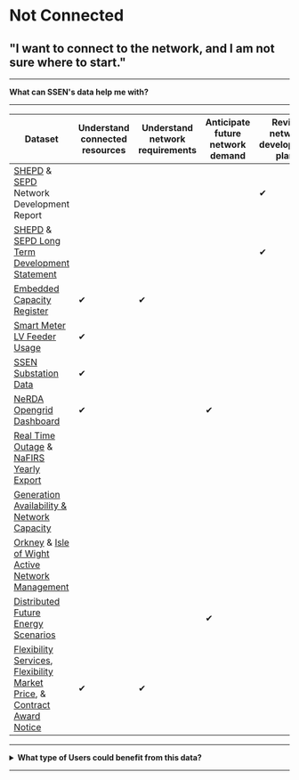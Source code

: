 # Not Connected
## "I want to connect to the network, and I am not sure where to start."

---

<b>What can SSEN's data help me with?</b>

---
  
<body>

<table style={{width: '100%', borderCollapse: 'collapse'}} className="bg-white">
    <thead>
        <tr style={{backgroundColor: '#2d3748'}}>
            <th style={{border: '2px solid #4a5568', padding: '12px', verticalAlign: 'middle', textAlign: 'center', fontWeight: 'bold'}} className="text-white bg-gray-800">Dataset</th>
            <th style={{border: '2px solid #4a5568', padding: '12px', verticalAlign: 'middle', textAlign: 'center', fontWeight: 'bold'}} className="text-white bg-gray-800">Understand connected resources</th>
            <th style={{border: '2px solid #4a5568', padding: '12px', verticalAlign: 'middle', textAlign: 'center', fontWeight: 'bold'}} className="text-white bg-gray-800">Understand network requirements</th>
            <th style={{border: '2px solid #4a5568', padding: '12px', verticalAlign: 'middle', textAlign: 'center', fontWeight: 'bold'}} className="text-white bg-gray-800">Anticipate future network demand</th>
            <th style={{border: '2px solid #4a5568', padding: '12px', verticalAlign: 'middle', textAlign: 'center', fontWeight: 'bold'}} className="text-white bg-gray-800">Review network development plans</th>
            <th style={{border: '2px solid #4a5568', padding: '12px', verticalAlign: 'middle', textAlign: 'center', fontWeight: 'bold'}} className="text-white bg-gray-800">Identify opportunities to engage with SSE</th>
            <th style={{border: '2px solid #4a5568', padding: '12px', verticalAlign: 'middle', textAlign: 'center', fontWeight: 'bold'}} className="text-white bg-gray-800">Understand ability to connect</th>
        </tr>
    </thead>
    <tbody>
        <tr style={{backgroundColor: '#f7fafc'}} className="hover:bg-gray-50">
            <td style={{border: '2px solid #e2e8f0', padding: '10px', fontWeight: '500'}} className="bg-gray-50"><a href="https://data.ssen.co.uk/@ssen-distribution/shepd_network_development_report" className="text-blue-600 hover:underline">SHEPD</a> & <a href="https://data.ssen.co.uk/@ssen-distribution/sepd_network_development_report" className="text-blue-600 hover:underline">SEPD</a> Network Development Report</td>
            <td style={{border: '2px solid #e2e8f0', padding: '10px', textAlign: 'center'}}></td>
            <td style={{border: '2px solid #e2e8f0', padding: '10px', textAlign: 'center'}}></td>
            <td style={{border: '2px solid #e2e8f0', padding: '10px', textAlign: 'center'}}></td>
            <td style={{border: '2px solid #e2e8f0', padding: '10px', textAlign: 'center', fontSize: '18px', color: '#2d3748', verticalAlign: 'middle'}}>&#10004;</td>
            <td style={{border: '2px solid #e2e8f0', padding: '10px', textAlign: 'center'}}></td>
            <td style={{border: '2px solid #e2e8f0', padding: '10px', textAlign: 'center'}}></td>
        </tr>
        <tr className="hover:bg-gray-50">
            <td style={{border: '2px solid #e2e8f0', padding: '10px', fontWeight: '500'}}><a href="https://data.ssen.co.uk/@ssen-distribution/shepd_long_term_development_statement" className="text-blue-600 hover:underline">SHEPD</a> & <a href="https://data.ssen.co.uk/@ssen-distribution/sepd_long_term_development_statement" className="text-blue-600 hover:underline">SEPD Long Term Development Statement</a></td>
            <td style={{border: '2px solid #e2e8f0', padding: '10px', textAlign: 'center'}}></td>
            <td style={{border: '2px solid #e2e8f0', padding: '10px', textAlign: 'center'}}></td>
            <td style={{border: '2px solid #e2e8f0', padding: '10px', textAlign: 'center'}}></td>
            <td style={{border: '2px solid #e2e8f0', padding: '10px', textAlign: 'center', fontSize: '18px', color: '#2d3748', verticalAlign: 'middle'}}>&#10004;</td>
            <td style={{border: '2px solid #e2e8f0', padding: '10px', textAlign: 'center', fontSize: '18px', color: '#2d3748', verticalAlign: 'middle'}}>&#10004;</td>
            <td style={{border: '2px solid #e2e8f0', padding: '10px', textAlign: 'center'}}></td>
        </tr>
        <tr style={{backgroundColor: '#f7fafc'}} className="hover:bg-gray-50">
            <td style={{border: '2px solid #e2e8f0', padding: '10px', fontWeight: '500'}} className="bg-gray-50"><a href="https://data.ssen.co.uk/@ssen-distribution/embedded_capacity_register" className="text-blue-600 hover:underline">Embedded Capacity Register</a></td>
            <td style={{border: '2px solid #e2e8f0', padding: '10px', textAlign: 'center', fontSize: '18px', color: '#2d3748', verticalAlign: 'middle'}}>&#10004;</td>
            <td style={{border: '2px solid #e2e8f0', padding: '10px', textAlign: 'center', fontSize: '18px', color: '#2d3748', verticalAlign: 'middle'}}>&#10004;</td>
            <td style={{border: '2px solid #e2e8f0', padding: '10px', textAlign: 'center'}}></td>
            <td style={{border: '2px solid #e2e8f0', padding: '10px', textAlign: 'center'}}></td>
            <td style={{border: '2px solid #e2e8f0', padding: '10px', textAlign: 'center'}}></td>
            <td style={{border: '2px solid #e2e8f0', padding: '10px', textAlign: 'center'}}></td>
        </tr>
        <tr className="hover:bg-gray-50">
            <td style={{border: '2px solid #e2e8f0', padding: '10px', fontWeight: '500'}}><a href="https://data.ssen.co.uk/@ssen-distribution/ssen_smart_meter_prod_lv_feeder" className="text-blue-600 hover:underline">Smart Meter LV Feeder Usage</a></td>
            <td style={{border: '2px solid #e2e8f0', padding: '10px', textAlign: 'center', fontSize: '18px', color: '#2d3748', verticalAlign: 'middle'}}>&#10004;</td>
            <td style={{border: '2px solid #e2e8f0', padding: '10px', textAlign: 'center'}}></td>
            <td style={{border: '2px solid #e2e8f0', padding: '10px', textAlign: 'center'}}></td>
            <td style={{border: '2px solid #e2e8f0', padding: '10px', textAlign: 'center'}}></td>
            <td style={{border: '2px solid #e2e8f0', padding: '10px', textAlign: 'center'}}></td>
            <td style={{border: '2px solid #e2e8f0', padding: '10px', textAlign: 'center'}}></td>
        </tr>
        <tr style={{backgroundColor: '#f7fafc'}} className="hover:bg-gray-50">
            <td style={{border: '2px solid #e2e8f0', padding: '10px', fontWeight: '500'}} className="bg-gray-50"><a href="https://data.ssen.co.uk/@ssen-distribution/ssen-substation-data" className="text-blue-600 hover:underline">SSEN Substation Data</a></td>
            <td style={{border: '2px solid #e2e8f0', padding: '10px', textAlign: 'center', fontSize: '18px', color: '#2d3748', verticalAlign: 'middle'}}>&#10004;</td>
            <td style={{border: '2px solid #e2e8f0', padding: '10px', textAlign: 'center'}}></td>
            <td style={{border: '2px solid #e2e8f0', padding: '10px', textAlign: 'center'}}></td>
            <td style={{border: '2px solid #e2e8f0', padding: '10px', textAlign: 'center'}}></td>
            <td style={{border: '2px solid #e2e8f0', padding: '10px', textAlign: 'center'}}></td>
            <td style={{border: '2px solid #e2e8f0', padding: '10px', textAlign: 'center'}}></td>
        </tr>
        <tr className="hover:bg-gray-50">
            <td style={{border: '2px solid #e2e8f0', padding: '10px', fontWeight: '500'}}><a href="https://data.ssen.co.uk/@ssen-distribution/nerda_opengrid_dashboard" className="text-blue-600 hover:underline">NeRDA Opengrid Dashboard</a></td>
            <td style={{border: '2px solid #e2e8f0', padding: '10px', textAlign: 'center', fontSize: '18px', color: '#2d3748', verticalAlign: 'middle'}}>&#10004;</td>
            <td style={{border: '2px solid #e2e8f0', padding: '10px', textAlign: 'center'}}></td>
            <td style={{border: '2px solid #e2e8f0', padding: '10px', textAlign: 'center', fontSize: '18px', color: '#2d3748', verticalAlign: 'middle'}}>&#10004;</td>
            <td style={{border: '2px solid #e2e8f0', padding: '10px', textAlign: 'center'}}></td>
            <td style={{border: '2px solid #e2e8f0', padding: '10px', textAlign: 'center'}}></td>
            <td style={{border: '2px solid #e2e8f0', padding: '10px', textAlign: 'center'}}></td>
        </tr>
        <tr style={{backgroundColor: '#f7fafc'}} className="hover:bg-gray-50">
            <td style={{border: '2px solid #e2e8f0', padding: '10px', fontWeight: '500'}} className="bg-gray-50"><a href="https://data.ssen.co.uk/@ssen-distribution/realtime_outage_dataset" className="text-blue-600 hover:underline">Real Time Outage</a> & <a href="https://data.ssen.co.uk/@ssen-distribution/nafirs" className="text-blue-600 hover:underline">NaFIRS Yearly Export</a></td>
            <td style={{border: '2px solid #e2e8f0', padding: '10px', textAlign: 'center'}}></td>
            <td style={{border: '2px solid #e2e8f0', padding: '10px', textAlign: 'center'}}></td>
            <td style={{border: '2px solid #e2e8f0', padding: '10px', textAlign: 'center'}}></td>
            <td style={{border: '2px solid #e2e8f0', padding: '10px', textAlign: 'center'}}></td>
            <td style={{border: '2px solid #e2e8f0', padding: '10px', textAlign: 'center'}}></td>
            <td style={{border: '2px solid #e2e8f0', padding: '10px', textAlign: 'center', fontSize: '18px', color: '#2d3748', verticalAlign: 'middle'}}>&#10004;</td>
        </tr>
        <tr className="hover:bg-gray-50">
            <td style={{border: '2px solid #e2e8f0', padding: '10px', fontWeight: '500'}}><a href="https://data.ssen.co.uk/@ssen-distribution/generation-availability-and-network-capacity" className="text-blue-600 hover:underline">Generation Availability & Network Capacity</a></td>
            <td style={{border: '2px solid #e2e8f0', padding: '10px', textAlign: 'center'}}></td>
            <td style={{border: '2px solid #e2e8f0', padding: '10px', textAlign: 'center'}}></td>
            <td style={{border: '2px solid #e2e8f0', padding: '10px', textAlign: 'center'}}></td>
            <td style={{border: '2px solid #e2e8f0', padding: '10px', textAlign: 'center'}}></td>
            <td style={{border: '2px solid #e2e8f0', padding: '10px', textAlign: 'center'}}></td>
            <td style={{border: '2px solid #e2e8f0', padding: '10px', textAlign: 'center', fontSize: '18px', color: '#2d3748', verticalAlign: 'middle'}}>&#10004;</td>
        </tr>
        <tr style={{backgroundColor: '#f7fafc'}} className="hover:bg-gray-50">
            <td style={{border: '2px solid #e2e8f0', padding: '10px', fontWeight: '500'}} className="bg-gray-50"><a href="https://data.ssen.co.uk/@ssen-distribution/orkney_active_network_management" className="text-blue-600 hover:underline">Orkney</a> & <a href="https://data.ssen.co.uk/@ssen-distribution/isle_of_wight_active_network_management" className="text-blue-600 hover:underline">Isle of Wight Active Network Management</a></td>
            <td style={{border: '2px solid #e2e8f0', padding: '10px', textAlign: 'center'}}></td>
            <td style={{border: '2px solid #e2e8f0', padding: '10px', textAlign: 'center'}}></td>
            <td style={{border: '2px solid #e2e8f0', padding: '10px', textAlign: 'center'}}></td>
            <td style={{border: '2px solid #e2e8f0', padding: '10px', textAlign: 'center'}}></td>
            <td style={{border: '2px solid #e2e8f0', padding: '10px', textAlign: 'center', fontSize: '18px', color: '#2d3748', verticalAlign: 'middle'}}>&#10004;</td>
            <td style={{border: '2px solid #e2e8f0', padding: '10px', textAlign: 'center', fontSize: '18px', color: '#2d3748', verticalAlign: 'middle'}}>&#10004;</td>
        </tr>
        <tr className="hover:bg-gray-50">
            <td style={{border: '2px solid #e2e8f0', padding: '10px', fontWeight: '500'}}><a href="https://data.ssen.co.uk/@ssen-distribution/low_carbon_technologies" className="text-blue-600 hover:underline">Distributed Future Energy Scenarios</a></td>
            <td style={{border: '2px solid #e2e8f0', padding: '10px', textAlign: 'center'}}></td>
            <td style={{border: '2px solid #e2e8f0', padding: '10px', textAlign: 'center'}}></td>
            <td style={{border: '2px solid #e2e8f0', padding: '10px', textAlign: 'center', fontSize: '18px', color: '#2d3748', verticalAlign: 'middle'}}>&#10004;</td>
            <td style={{border: '2px solid #e2e8f0', padding: '10px', textAlign: 'center'}}></td>
            <td style={{border: '2px solid #e2e8f0', padding: '10px', textAlign: 'center'}}></td>
            <td style={{border: '2px solid #e2e8f0', padding: '10px', textAlign: 'center'}}></td>
        </tr>
        <tr style={{backgroundColor: '#f7fafc'}} className="hover:bg-gray-50">
            <td style={{border: '2px solid #e2e8f0', padding: '10px', fontWeight: '500'}} className="bg-gray-50"><a href="https://data.ssen.co.uk/@ssen-distribution/flexibility-services-contract-register" className="text-blue-600 hover:underline">Flexibility Services</a>, <a href="https://data.ssen.co.uk/@ssen-distribution/sepd-flexibility-market-price-statement-april-2023" className="text-blue-600 hover:underline">Flexibility Market Price</a>, & <a href="https://data.ssen.co.uk/@ssen-distribution/can-reporting-contract-award-notice" className="text-blue-600 hover:underline">Contract Award Notice</a></td>
            <td style={{border: '2px solid #e2e8f0', padding: '10px', textAlign: 'center', fontSize: '18px', color: '#2d3748', verticalAlign: 'middle'}}>&#10004;</td>
            <td style={{border: '2px solid #e2e8f0', padding: '10px', textAlign: 'center', fontSize: '18px', color: '#2d3748', verticalAlign: 'middle'}}>&#10004;</td>
            <td style={{border: '2px solid #e2e8f0', padding: '10px', textAlign: 'center'}}></td>
            <td style={{border: '2px solid #e2e8f0', padding: '10px', textAlign: 'center'}}></td>
            <td style={{border: '2px solid #e2e8f0', padding: '10px', textAlign: 'center', fontSize: '18px', color: '#2d3748', verticalAlign: 'middle'}}>&#10004;</td>
            <td style={{border: '2px solid #e2e8f0', padding: '10px', textAlign: 'center'}}></td>
        </tr>
    </tbody>
</table>
</body>
 

---

<details>
  <summary> <b>What type of Users could benefit from this data?</b></summary>
  
  | **Local Authority** | **Domestic Customer** | **Commercial Business** |
  | :-----------------: | :-------------------: | :---------------------: |
  | Cllr. Walker is the Chairman of Shellworth County Council. He wants his Council to make a positive contribution to net zero. | Kate invested in solar panels on her property when the Feed in Tariff was at its height. She has since installed a battery to store the power she generates. | Claire works for national home builder, ‘Harvey Homes’ as a Utilities Planner. She needs to understand the potential problems for connecting new homes to the grid well in advance. |

 | **Battery Storage Owner** | **Distribution Generation Customer** | **Large Energy User** |
  | :-----------------: | :-------------------: | :---------------------: |
  | John’s business is installing batteries of different sizes on both the distribution and transmission networks. | Carla is a solar farm owner and operator. She wants to expand her current solar farm and build an investment plan for new projects. | Keith operates a manufacturing plant that consumes large amounts of electricity which can vary significantly throughout the day. |
  
</details>

---





